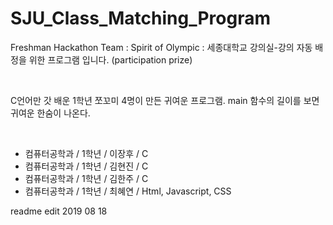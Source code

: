 # SJU_Class_Matching_Program
Freshman Hackathon Team : Spirit of Olympic : 세종대학교 강의실-강의 자동 배정을 위한 프로그램 입니다. (participation prize)


<br>


C언어만 갓 배운 1학년 쪼꼬미 4명이 만든 귀여운 프로그램. main 함수의 길이를 보면 귀여운 한숨이 나온다.

<br>

- 컴퓨터공학과 / 1학년 / 이장후 / C
- 컴퓨터공학과 / 1학년 / 김현진 / C
- 컴퓨터공학과 / 1학년 / 김한주 / C
- 컴퓨터공학과 / 1학년 / 최혜연 / Html, Javascript, CSS

readme edit 2019 08 18
